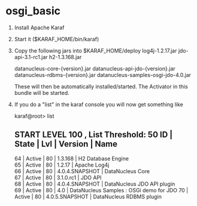 osgi_basic
==========
1. Install Apache Karaf

2. Start it ($KARAF_HOME/bin/karaf)

3. Copy the following jars into $KARAF_HOME/deploy
    log4j-1.2.17.jar
    jdo-api-3.1-rc1.jar
    h2-1.3.168.jar

    datanucleus-core-{version}.jar
    datanucleus-api-jdo-{version}.jar
    datanucleus-rdbms-{version}.jar
    datanucleus-samples-osgi-jdo-4.0.jar

    These will then be automatically installed/started. The Activator in this bundle will be started.

4. If you do a "list" in the karaf console you will now get something like

    karaf@root> list

    START LEVEL 100 , List Threshold: 50
    ID | State    | Lvl | Version        | Name                                   
    ------------------------------------------------------------------------------
    64 | Active   |  80 | 1.3.168        | H2 Database Engine                     
    65 | Active   |  80 | 1.2.17         | Apache Log4j                           
    66 | Active   |  80 | 4.0.4.SNAPSHOT | DataNucleus Core                       
    67 | Active   |  80 | 3.1.0.rc1      | JDO API                                
    68 | Active   |  80 | 4.0.4.SNAPSHOT | DataNucleus JDO API plugin             
    69 | Active   |  80 | 4.0            | DataNucleus Samples : OSGi demo for JDO
    70 | Active   |  80 | 4.0.5.SNAPSHOT | DataNucleus RDBMS plugin


